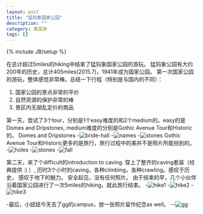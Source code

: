 ```yaml
---
layout: post
title: "猛犸象国家公园"
description: ""
category: 美国游 
tags: []
---
```

{% include JB/setup %}

在总计超过5miles的hiking中结束了猛犸象国家公园的游玩。
猛犸象公园有大约200年的历史，总计405miles(2015.7)，1941年成为国家公园。
第一次国家公园的游玩，整体感觉非常棒。总结一下行程（特别是与国内的不同）：
1. 国家公园的景点非常的平价
2. 自然资源的保护非常的棒
3. 景区内无胡乱定价的商品

第一天，尝试了3个tour，分别是1个easy难度的和2个medium的。easy的是Domes and Dripstones, medium难度的分别是Gothic Avenue Tour和Historic的。
Domes and Dripstones
-![bride-hall](/assets/image/mc-1.JPG)
-![names](/assets/image/mc-2.JPG)
-![stones](/assets/image/mc-3.JPG)
Gothic Avenue Tour和Historic更多的是旅行，旅行过程中的美并不是照片所能拍到的。
-![holes](/assets/image/mc-4.JPG)
-![stones](/assets/image/mc-5.JPG)
-![fall](/assets/image/mc-6.JPG)

第二天，来了个difficult的introduction to caving. 穿上了整齐的caving套装（经典提供 :) ）, 历时3个小时的caving，各种climbing，各种crawling。感叹于历史， 感叹于地下的魅力。 安全起见，没有任何照片。
由于结束的早，几个小伙伴沿着国家公园进行了一次5miles的hiking，就此旅行结束。
-![hike1](/assets/image/mc-hk1.JPG)
-![hike2](/assets/image/mc-hk2.JPG)
-![hike3](/assets/image/mc-hk3.JPG)

-最后，小妞妞今天去了gg的campus，放一张照片留作纪念as well。
--![gg](/assets/image/gg-1.JPG)